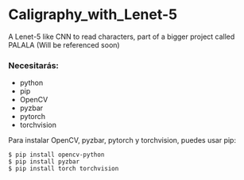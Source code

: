 # Caligraphy_with_Lenet-5
A Lenet-5 like CNN to read characters, part of a bigger project called PALALA (Will be referenced soon)

### Necesitarás:
- python
- pip
- OpenCV
- pyzbar
- pytorch
- torchvision

Para instalar OpenCV, pyzbar, pytorch y torchvision, puedes usar pip:
```
$ pip install opencv-python
$ pip install pyzbar
$ pip install torch torchvision
```
